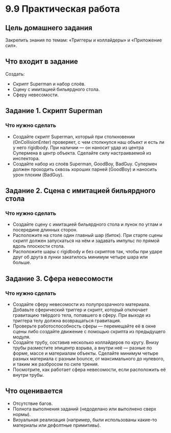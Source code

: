 # 9.9 Практическая работа
## Цель домашнего задания
Закрепить знания по темам: «Триггеры и коллайдеры» и «Приложение сил».

## Что входит в задание
Создать:

* Скрипт Superman и набор слоёв.
* Сцену с имитацией бильярдного стола.
* Сферу невесомости.

## Задание 1. Скрипт Superman

### Что нужно сделать
* Создайте скрипт Superman, который при столкновении (OnCollisionEnter) проверяет, с чем столкнулся наш объект и есть ли у него rigidbody. При наличии — он наносит удар из центра Супермена в центр объекта. Сделайте силу настраиваемой из инспектора.
* Создайте набор из слоёв Superman, GoodBoy, BadGuy. Супермен должен проходить сквозь хороших парней (GoodBoy) и наносить урон плохим (BadGuy).

## Задание 2. Сцена с имитацией бильярдного стола
### Что нужно сделать
* Создайте сцену с имитацией бильярдного стола и лунок по углам и посередине длинных сторон.
* Расположите на столе один главный шар (биток). При старте сцены скрипт должен запускаться на нём и задавать импульс по прямой вдоль плоскости стола.
* Расположите шары с rigidbody и без скриптов так, чтобы при ударе друг об друга в лунки закатилось минимум четыре шара или больше.

## Задание 3. Сфера невесомости
### Что нужно сделать
* Создайте сферу невесомости из полупрозрачного материала. Добавьте сферический триггер и скрипт, который отключает гравитацию твёрдого тела, попавшего в сферу. При выходе из триггера телу должна возвращаться гравитация.
* Проверьте работоспособность сферы — перемещайте её в окне сцены либо создайте движение с помощью скрипта из предыдущего модуля.
* Создайте трубу, составив несколько коллайдеров по кругу. Внизу трубы разместите эпицентр взрыва, а внутри неё — разные по форме, массе и материалам объекты. Сделайте минимум четыре разных материала с разным bounce, от максимального до нулевого, и таким же разбросом по силе трения. 
* Посмотрите, как работает сфера невесомости, если расположить её внутри трубы.

## Что оценивается
* Отсутствие багов.
* Полнота выполнения заданий (недоделано или выполнено сверх нормы).
* Визуальная реализация (например, были использованы какие-то материалы или дефолтные примитивы).
